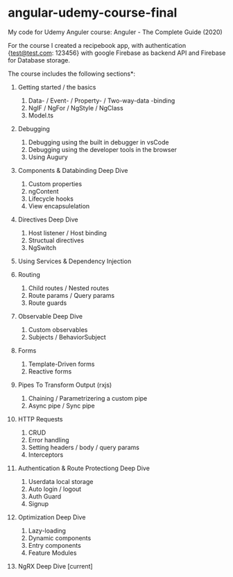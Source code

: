 # angular-udemy-course-final
 My code for Udemy Anguler course: Anguler - The Complete Guide (2020)

For the course I created a recipebook app, with authentication {test@test.com: 123456} with google Firebase as backend API and Firebase for Database storage.

The course includes the following sections*:

1. Getting started / the basics
    1. Data- / Event- / Property- / Two-way-data       -binding
    2. NgIF / NgFor / NgStyle / NgClass
    3. Model.ts
  
2. Debugging
    1. Debugging using the built in debugger in vsCode
    2. Debugging using the developer tools in the browser
    3. Using Augury
  
3. Components & Databinding Deep Dive
    1. Custom properties
    2. ngContent
    3. Lifecycle hooks  
    4. View encapsulelation
  
4. Directives Deep Dive
    1. Host listener / Host binding
    2. Structual directives
    3. NgSwitch

5. Using Services & Dependency Injection

6. Routing
    1. Child routes / Nested routes
    2. Route params / Query params
    3. Route guards

7. Observable Deep Dive
    1. Custom observables
    2. Subjects / BehaviorSubject

8. Forms
    1. Template-Driven forms
    2. Reactive forms

9. Pipes To Transform Output (rxjs)
    1. Chaining / Parametrizering a custom pipe
    2. Async pipe / Sync pipe

10. HTTP Requests
    1. CRUD
    2. Error handling
    3. Setting headers / body / query params
    4. Interceptors

11. Authentication & Route Protectiong Deep Dive
    1. Userdata local storage
    2. Auto login / logout
    3. Auth Guard
    4. Signup

12. Optimization Deep Dive
    1. Lazy-loading
    2. Dynamic components
    3. Entry components
    4. Feature Modules

13. NgRX Deep Dive [current]
